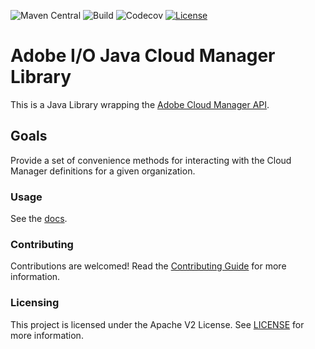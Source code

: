 <!--
Copyright 2020 Adobe. All rights reserved.
This file is licensed to you under the Apache License, Version 2.0 (the "License");
you may not use this file except in compliance with the License. You may obtain a copy
of the License at http://www.apache.org/licenses/LICENSE-2.0

Unless required by applicable law or agreed to in writing, software distributed under
the License is distributed on an "AS IS" BASIS, WITHOUT WARRANTIES OR REPRESENTATIONS
OF ANY KIND, either express or implied. See the License for the specific language
governing permissions and limitations under the License.
-->
![Maven Central](https://img.shields.io/maven-central/v/io.adobe.cloudmanager/aio-lib-cloudmanager)
![Build](https://github.com/adobe/aio-lib-java-cloudmanager/workflows/Build/badge.svg)
![Codecov](https://img.shields.io/codecov/c/github/adobe/aio-lib-java-cloudmanager)
[![License](https://img.shields.io/badge/License-Apache%202.0-blue.svg)](https://opensource.org/licenses/Apache-2.0)

# Adobe I/O Java Cloud Manager Library

This is a Java Library wrapping the [Adobe Cloud Manager API](https://www.adobe.io/apis/experiencecloud/cloud-manager/docs.html).

## Goals

Provide a set of convenience methods for interacting with the Cloud Manager definitions for a given organization. 

### Usage

See the [docs](https://opensource.adobe.com/aio-lib-java-cloudmanager/).

### Contributing

Contributions are welcomed! Read the [Contributing Guide](./.github/CONTRIBUTING.md) for more information.

### Licensing

This project is licensed under the Apache V2 License. See [LICENSE](LICENSE) for more information.
